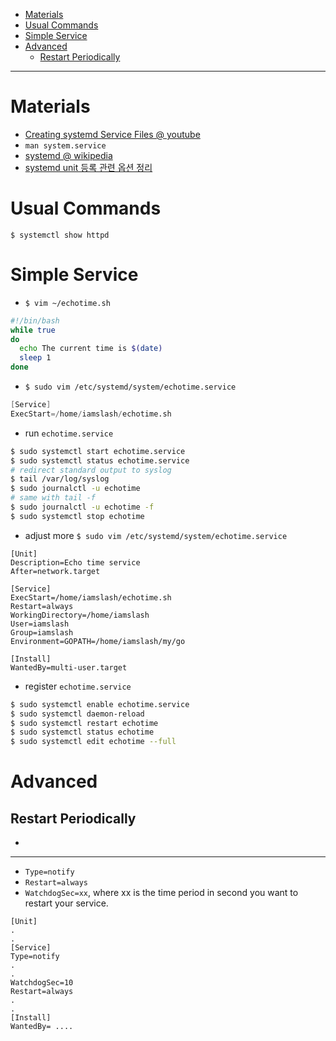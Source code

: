 - [Materials](#materials)
- [Usual Commands](#usual-commands)
- [Simple Service](#simple-service)
- [Advanced](#advanced)
  - [Restart Periodically](#restart-periodically)

----

# Materials

* [Creating systemd Service Files @ youtube](https://www.youtube.com/watch?v=fYQBvjYQ63U)
* `man system.service`
* [systemd @ wikipedia](https://en.wikipedia.org/wiki/Systemd)
* [systemd unit 등록 관련 옵션 정리](https://fmd1225.tistory.com/93)

# Usual Commands

```
$ systemctl show httpd
```

# Simple Service

* `$ vim ~/echotime.sh`

```bash
#!/bin/bash
while true
do
  echo The current time is $(date)
  sleep 1
done
```

* `$ sudo vim /etc/systemd/system/echotime.service`

```s
[Service]
ExecStart=/home/iamslash/echotime.sh
```

* run `echotime.service`

```bash
$ sudo systemctl start echotime.service
$ sudo systemctl status echotime.service
# redirect standard output to syslog
$ tail /var/log/syslog
$ sudo journalctl -u echotime
# same with tail -f
$ sudo journalctl -u echotime -f
$ sudo systemctl stop echotime
```

* adjust more `$ sudo vim /etc/systemd/system/echotime.service`

```
[Unit]
Description=Echo time service
After=network.target

[Service]
ExecStart=/home/iamslash/echotime.sh
Restart=always
WorkingDirectory=/home/iamslash
User=iamslash
Group=iamslash
Environment=GOPATH=/home/iamslash/my/go

[Install]
WantedBy=multi-user.target
```

* register `echotime.service`

```bash
$ sudo systemctl enable echotime.service
$ sudo systemctl daemon-reload
$ sudo systemctl restart echotime
$ sudo systemctl status echotime
$ sudo systemctl edit echotime --full
```

# Advanced

## Restart Periodically

* [](https://stackoverflow.com/questions/31055194/how-can-i-configure-a-systemd-service-to-restart-periodically)

----

* `Type=notify`
* `Restart=always`
* `WatchdogSec=xx`, where xx is the time period in second you want to restart your service.

```
[Unit]
.
.
[Service]
Type=notify
.
.
WatchdogSec=10
Restart=always
.
.
[Install]
WantedBy= ....
```
